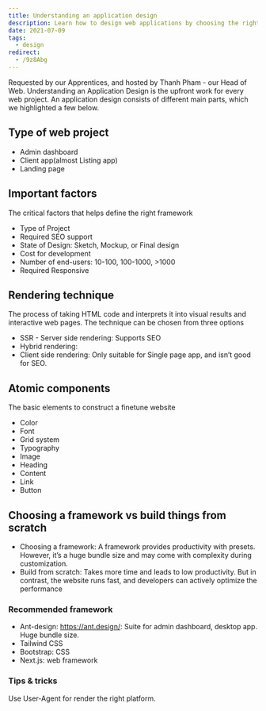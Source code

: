 ```yaml
---
title: Understanding an application design
description: Learn how to design web applications by choosing the right project type, rendering technique, atomic components, and frameworks like Next.js or Ant-design for fast, SEO-friendly websites.
date: 2021-07-09
tags:
  - design
redirect:
  - /9z8Abg
---
```


Requested by our Apprentices, and hosted by Thanh Pham - our Head of Web. Understanding an Application Design is the upfront work for every web project. An application design consists of different main parts, which we highlighted a few below.

## Type of web project

- Admin dashboard
- Client app(almost Listing app)
- Landing page

## Important factors

The critical factors that helps define the right framework

- Type of Project
- Required SEO support
- State of Design: Sketch, Mockup, or Final design
- Cost for development
- Number of end-users: 10-100, 100-1000, >1000
- Required Responsive

## Rendering technique

The process of taking HTML code and interprets it into visual results and interactive web pages. The technique can be chosen from three options

- SSR - Server side rendering: Supports SEO
- Hybrid rendering:
- Client side rendering: Only suitable for Single page app, and isn’t good for SEO.

## Atomic components

The basic elements to construct a finetune website

- Color
- Font
- Grid system
- Typography
- Image
- Heading
- Content
- Link
- Button

## Choosing a framework vs build things from scratch

- Choosing a framework: A framework provides productivity with presets. However, it’s a huge bundle size and may come with complexity during customization.
- Build from scratch: Takes more time and leads to low productivity. But in contrast, the website runs fast, and developers can actively optimize the performance

### Recommended framework

- Ant-design: <https://ant.design/>: Suite for admin dashboard, desktop app. Huge bundle size.
- Tailwind CSS
- Bootstrap: CSS
- Next.js: web framework

### Tips & tricks

Use User-Agent for render the right platform.
